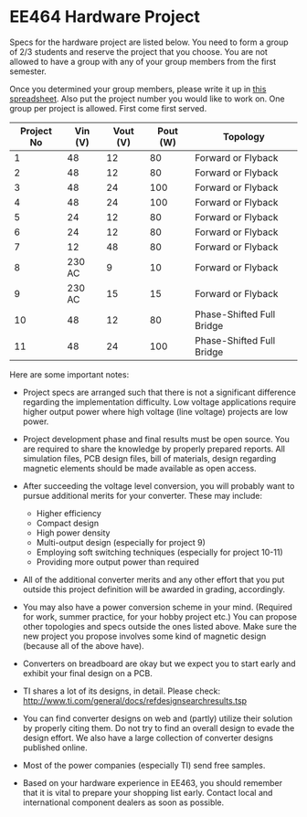 # EE464 Hardware Project
Specs for the hardware project are listed below. You need to form a group of 2/3 students and reserve the project that you choose. You are not allowed to have a group with any of your group members from the first semester.

Once you determined your group members, please write it up in [this spreadsheet](https://docs.google.com/spreadsheets/d/1KAVsJwLUg4EU7Spf6T_P4cAQa5IwYKrkkvP4pl3IBME/edit?usp=sharing). 
Also put the project number you would like to work on. One group per project is allowed. First come first served.

|Project No|Vin (V) |Vout (V)|Pout (W)|Topology|
|---|---|---|---|---|
|1|48|12|80|Forward or Flyback|
|2|48|12|80|Forward or Flyback|
|3|48|24|100|Forward or Flyback|
|4|48|24|100|Forward or Flyback|
|5|24|12|80|Forward or Flyback|
|6|24|12|80|Forward or Flyback|
|7|12|48|80|Forward or Flyback|
|8|230 AC|9|10|Forward or Flyback|
|9|230 AC|15|15|Forward or Flyback|
|10|48|12|80|Phase-Shifted Full Bridge|
|11|48|24|100|Phase-Shifted Full Bridge|

Here are some important notes:

- Project specs are arranged such that there is not a significant difference regarding the implementation difficulty. Low voltage applications require higher output power where high voltage (line voltage) projects are low power. 

- Project development phase and final results must be open source. You are required to share the knowledge by properly prepared reports. All simulation files, PCB design files, bill of materials, design regarding magnetic elements should be made available as open access.

- After succeeding the voltage level conversion, you will probably want to pursue additional merits for your converter. These may include:

    - Higher efficiency
    - Compact design
    - High power density
    - Multi-output design (especially for project 9)
    - Employing soft switching techniques (especially for project 10-11)
    - Providing more output power than required

- All of the additional converter merits and any other effort that you put outside this project definition will be awarded in grading, accordingly.

- You may also have a power conversion scheme in your mind. (Required for work, summer practice, for your hobby project etc.) You can propose other topologies and specs outside the ones listed above. Make sure the new project you propose involves some kind of magnetic design (because all of the above have).

- Converters on breadboard are okay but we expect you to start early and exhibit your final design on a PCB.

- TI shares a lot of its designs, in detail. Please check: http://www.ti.com/general/docs/refdesignsearchresults.tsp

- You can find converter designs on web and (partly) utilize their solution by properly citing them. Do not try to find an overall design to evade the design effort. We also have a large collection of converter designs published online.

- Most of the power companies (especially TI) send free samples.

- Based on your hardware experience in EE463, you should remember that it is vital to prepare your shopping list early. Contact local and international component dealers as soon as possible.
